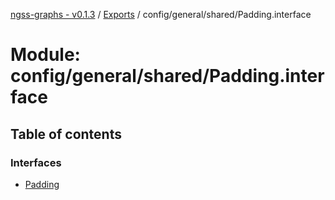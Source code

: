 [ngss-graphs - v0.1.3](../README.md) / [Exports](../modules.md) / config/general/shared/Padding.interface

# Module: config/general/shared/Padding.interface

## Table of contents

### Interfaces

- [Padding](../interfaces/config_general_shared_padding_interface.padding.md)
